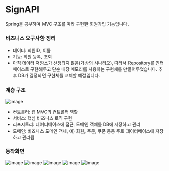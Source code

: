 # SignAPI
Spring을 공부하며 MVC 구조를 따라 구현한 회원가입 기능입니다.

### 비즈니스 요구사항 정리
- 데이터: 회원ID, 이름
- 기능: 회원 등록, 조회
- 아직 데이터 저장소가 선정되지 않음(가상의 시나리오), 따라서 Repository를 인터페이스로 구현해두고 단순 내장 메모리를 사용하는 구현체를 만들어두었습니다. 추후 DB가 결정되면 구현체를 교체할 예정입니다. 

### 계층 구조
![image](https://github.com/hongjunehuke/SignAPI/assets/83629193/810d0899-d84f-4116-a06e-dd37a4435bb2)

- 컨트롤러: 웹 MVC의 컨트롤러 역할
- 서비스: 핵심 비즈니스 로직 구현
- 리포지토리: 데이터베이스에 접근, 도메인 객체를 DB에 저장하고 관리
- 도메인: 비즈니스 도메인 객체, 예) 회원, 주문, 쿠폰 등등 주로 데이터베이스에 저장하고 관리됨

### 동작화면

![image](https://github.com/hongjunehuke/SignAPI/assets/83629193/9a683d38-3803-45bf-b632-34c02da49896)
![image](https://github.com/hongjunehuke/SignAPI/assets/83629193/cf5276ff-ae71-478e-ad03-700991387dfb)
![image](https://github.com/hongjunehuke/SignAPI/assets/83629193/80105c39-2771-4577-93f5-dbfe6f442f88)
![image](https://github.com/hongjunehuke/SignAPI/assets/83629193/6afb7e8a-40f3-4d3d-87d3-0d1e33068fda)
![image](https://github.com/hongjunehuke/SignAPI/assets/83629193/b4da692f-af07-45af-b3ff-4e590129f036)
